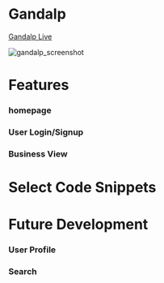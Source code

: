 # Gandalp
[Gandalp Live](http://aa-selp.herokuapp.com/#/)

![gandalp_screenshot](https://user-images.githubusercontent.com/3492959/37530480-08dc442c-2910-11e8-8445-92b48f296492.png)

# Features 
### homepage 

### User Login/Signup

### Business View

# Select Code Snippets

# Future Development
### User Profile
### Search
